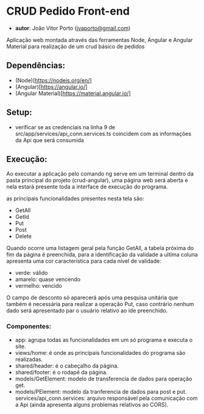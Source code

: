 #   CRUD Pedido Front-end
- **autor**: João Vitor Porto (jvaporto@gmail.com)

Aplicação web montada através das ferramentas Node, Angular e Angular Material para realização de um crud básico de pedidos

## Dependências:

- (Node)[https://nodejs.org/en/]
- (Angular)[https://angular.io/]
- (Angular Material)[https://material.angular.io/]

## Setup:

- verificar se as credenciais na linha 9 de src/app/services/api_conn.services.ts coincidem com as informações da Api que será consumida

## Execução:

Ao executar a aplicação pelo comando ng serve em um terminal dentro da pasta principal do projeto (crud-angular), uma página web será aberta e nela estará presente toda a interface de execução do programa.

as principais funcionalidades presentes nesta tela são:
- GetAll
- GetId
- Put
- Post
- Delete

Quando ocorre uma listagem geral pela função GetAll, a tabela próxima do fim da página é preenchida, para a identificação da validade a ultima coluna apresenta uma cor característica para cada nível de validade:
- verde: válido
- amarelo: quase vencendo
- vermelho: vencido

O campo de desconto só aparecerá após uma pesquisa unitária que também é necessária para realizar a operação Put, caso contrário nenhum dado será apresentado par o usuário relativo ao ide preenchido.

### Componentes:
- app: agrupa todas as funcionalidades em um só programa e executa o site.
- views/home: é onde as principais funcionalidades do programa são realizadas.
- shared/header: é o cabeçalho da página.
- shared/footer: é o rodapé da página.
- models/GetElement: modelo de transferencia de dados para operação get.
- models/PElement: modelo da tranferencia de dados para post e put.
services/api_conn.services: arquivo responsável pela comunicação com a Api (ainda apresenta alguns problemas relativos ao CORS).